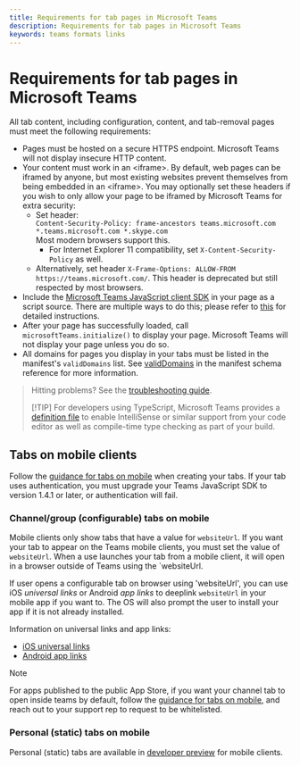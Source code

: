 ```yaml
---
title: Requirements for tab pages in Microsoft Teams
description: Requirements for tab pages in Microsoft Teams
keywords: teams formats links
---
```

# Requirements for tab pages in Microsoft Teams

All tab content, including configuration, content, and tab-removal pages must meet the following requirements:

* Pages must be hosted on a secure HTTPS endpoint. Microsoft Teams will not display insecure HTTP content.
* Your content must work in an &lt;iframe&gt;. By default, web pages can be iframed by anyone, but most existing websites prevent themselves from being embedded in an &lt;iframe&gt;. You may optionally set these headers if you wish to only allow your page to be iframed by Microsoft Teams for extra security:
  * Set header: <br/>
    `Content-Security-Policy: frame-ancestors teams.microsoft.com *.teams.microsoft.com *.skype.com` <br/>
    Most modern browsers support this.
    * For Internet Explorer 11 compatibility, set `X-Content-Security-Policy` as well.
  * Alternatively, set header `X-Frame-Options: ALLOW-FROM https://teams.microsoft.com/`. This header is deprecated but still respected by most browsers.
* Include the [Microsoft Teams JavaScript client SDK](/javascript/api/overview/msteams-client) in your page as a script source. There are multiple ways to do this; please refer to [this](/javascript/api/overview/msteams-client) for detailed instructions.
* After your page has successfully loaded, call `microsoftTeams.initialize()` to display your page. Microsoft Teams will not display your page unless you do so.
* All domains for pages you display in your tabs must be listed in the manifest's `validDomains` list. See [validDomains](~/resources/schema/manifest-schema.md#validdomains) in the manifest schema reference for more information.

> Hitting problems? See the [troubleshooting guide](~/troubleshoot/troubleshoot.md).
>
> [!TIP]
> For developers using TypeScript, Microsoft Teams provides a [definition file](https://statics.teams.microsoft.com/sdk/v1.2/types/MicrosoftTeams.d.ts) to enable IntelliSense or similar support from your code editor as well as compile-time type checking as part of your build.

## Tabs on mobile clients

Follow the [guidance for tabs on mobile](~/resources/design/framework/tabs-mobile.md) when creating your tabs. If your tab uses authentication, you must upgrade your Teams JavaScript SDK to version 1.4.1 or later, or authentication will fail.

### Channel/group (configurable) tabs on mobile

Mobile clients only show tabs that have a value for `websiteUrl`. If you want your tab to appear on the Teams mobile clients, you must set the value of `websiteUrl`. When a use launches your tab from a mobile client, it will open in a browser outside of Teams using the `websiteUrl.

If user opens a configurable tab on browser using 'websiteUrl', you can use iOS *universal links* or Android *app links* to deeplink `websiteUrl` in your mobile app if you want to. The OS will also prompt the user to install your app if it is not already installed.

Information on universal links and app links:

* [iOS universal links](https://developer.apple.com/ios/universal-links/)
* [Android app links](https://developer.android.com/training/app-links/index.html)

>[!Note]
>For apps published to the public App Store, if you want your channel tab to open inside teams by default, follow the [guidance for tabs on mobile](~/resources/design/framework/tabs-mobile.md), and reach out to your support rep to request to be whitelisted.

### Personal (static) tabs on mobile

Personal (static) tabs are available in [developer preview](~/resources/dev-preview/developer-preview-intro.md) for mobile clients.
